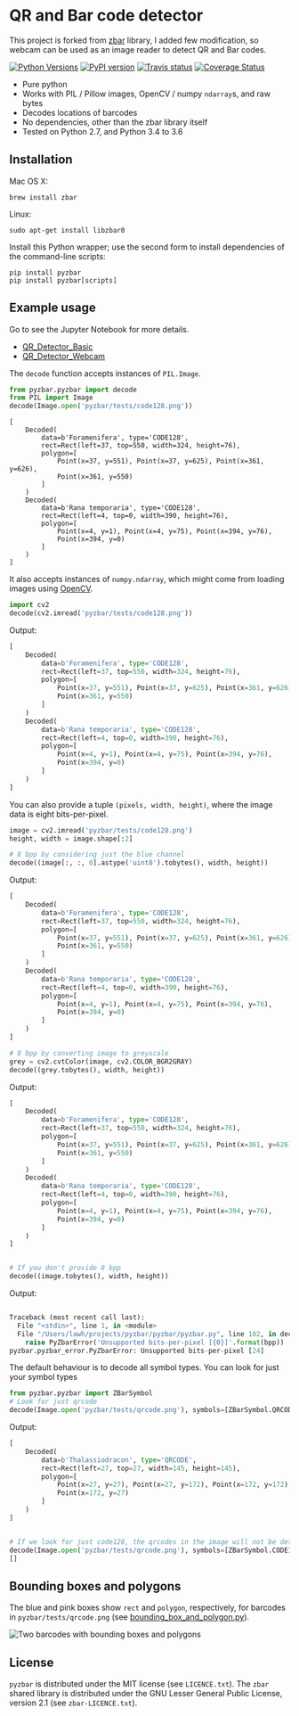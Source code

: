 # QR and Bar code detector

This project is forked from [zbar](https://github.com/NaturalHistoryMuseum/pyzbar) library, I added few modification, so webcam can be used as an image reader to detect QR and Bar codes.

[![Python Versions](https://img.shields.io/badge/python-2.7%2C%203.4%2C%203.5%2C%203.6-blue.svg)](https://github.com/NaturalHistoryMuseum/pyzbar)
[![PyPI version](https://badge.fury.io/py/pyzbar.svg)](https://pypi.python.org/pypi/pyzbar/)
[![Travis status](https://travis-ci.org/NaturalHistoryMuseum/pyzbar.svg?branch=master)](https://travis-ci.org/NaturalHistoryMuseum/pyzbar)
[![Coverage Status](https://coveralls.io/repos/github/NaturalHistoryMuseum/pyzbar/badge.svg?branch=master)](https://coveralls.io/github/NaturalHistoryMuseum/pyzbar?branch=master)

* Pure python
* Works with PIL / Pillow images, OpenCV / numpy `ndarray`s, and raw bytes
* Decodes locations of barcodes
* No dependencies, other than the zbar library itself
* Tested on Python 2.7, and Python 3.4 to 3.6

## Installation

Mac OS X:

```
brew install zbar
```

Linux:

```
sudo apt-get install libzbar0
```

Install this Python wrapper; use the second form to install dependencies of
the command-line scripts:

```
pip install pyzbar
pip install pyzbar[scripts]
```

## Example usage

Go to see the Jupyter Notebook for more details.

- [QR_Detector_Basic]()
- [QR_Detector_Webcam]()

The `decode` function accepts instances of `PIL.Image`.

```Python
from pyzbar.pyzbar import decode
from PIL import Image
decode(Image.open('pyzbar/tests/code128.png'))
```
```
[
    Decoded(
        data=b'Foramenifera', type='CODE128',
        rect=Rect(left=37, top=550, width=324, height=76),
        polygon=[
            Point(x=37, y=551), Point(x=37, y=625), Point(x=361, y=626),
            Point(x=361, y=550)
        ]
    )
    Decoded(
        data=b'Rana temporaria', type='CODE128',
        rect=Rect(left=4, top=0, width=390, height=76),
        polygon=[
            Point(x=4, y=1), Point(x=4, y=75), Point(x=394, y=76),
            Point(x=394, y=0)
        ]
    )
]
```

It also accepts instances of `numpy.ndarray`, which might come from loading
images using [OpenCV](http://opencv.org/).

```python
import cv2
decode(cv2.imread('pyzbar/tests/code128.png'))
```
Output:
```Python
[
    Decoded(
        data=b'Foramenifera', type='CODE128',
        rect=Rect(left=37, top=550, width=324, height=76),
        polygon=[
            Point(x=37, y=551), Point(x=37, y=625), Point(x=361, y=626),
            Point(x=361, y=550)
        ]
    )
    Decoded(
        data=b'Rana temporaria', type='CODE128',
        rect=Rect(left=4, top=0, width=390, height=76),
        polygon=[
            Point(x=4, y=1), Point(x=4, y=75), Point(x=394, y=76),
            Point(x=394, y=0)
        ]
    )
]
```

You can also provide a tuple `(pixels, width, height)`, where the image data
is eight bits-per-pixel.
 
```python
image = cv2.imread('pyzbar/tests/code128.png')
height, width = image.shape[:2]

# 8 bpp by considering just the blue channel
decode((image[:, :, 0].astype('uint8').tobytes(), width, height))
```
Output:
```Python
[
    Decoded(
        data=b'Foramenifera', type='CODE128',
        rect=Rect(left=37, top=550, width=324, height=76),
        polygon=[
            Point(x=37, y=551), Point(x=37, y=625), Point(x=361, y=626),
            Point(x=361, y=550)
        ]
    )
    Decoded(
        data=b'Rana temporaria', type='CODE128',
        rect=Rect(left=4, top=0, width=390, height=76),
        polygon=[
            Point(x=4, y=1), Point(x=4, y=75), Point(x=394, y=76),
            Point(x=394, y=0)
        ]
    )
]
```

```Python
# 8 bpp by converting image to greyscale
grey = cv2.cvtColor(image, cv2.COLOR_BGR2GRAY)
decode((grey.tobytes(), width, height))
```
Output:
```Python
[
    Decoded(
        data=b'Foramenifera', type='CODE128',
        rect=Rect(left=37, top=550, width=324, height=76),
        polygon=[
            Point(x=37, y=551), Point(x=37, y=625), Point(x=361, y=626),
            Point(x=361, y=550)
        ]
    )
    Decoded(
        data=b'Rana temporaria', type='CODE128',
        rect=Rect(left=4, top=0, width=390, height=76),
        polygon=[
            Point(x=4, y=1), Point(x=4, y=75), Point(x=394, y=76),
            Point(x=394, y=0)
        ]
    )
]
```

```Python

# If you don't provide 8 bpp
decode((image.tobytes(), width, height))
```
Output:
```Python

Traceback (most recent call last):
  File "<stdin>", line 1, in <module>
  File "/Users/lawh/projects/pyzbar/pyzbar/pyzbar.py", line 102, in decode
    raise PyZbarError('Unsupported bits-per-pixel [{0}]'.format(bpp))
pyzbar.pyzbar_error.PyZbarError: Unsupported bits-per-pixel [24]
```

The default behaviour is to decode all symbol types. You can look for just your
symbol types

```python
from pyzbar.pyzbar import ZBarSymbol
# Look for just qrcode
decode(Image.open('pyzbar/tests/qrcode.png'), symbols=[ZBarSymbol.QRCODE])
```
Output:
```Python
[
    Decoded(
        data=b'Thalassiodracon', type='QRCODE',
        rect=Rect(left=27, top=27, width=145, height=145),
        polygon=[
            Point(x=27, y=27), Point(x=27, y=172), Point(x=172, y=172),
            Point(x=172, y=27)
        ]
    )
]
```
```Python

# If we look for just code128, the qrcodes in the image will not be detected
decode(Image.open('pyzbar/tests/qrcode.png'), symbols=[ZBarSymbol.CODE128])
[]
```

## Bounding boxes and polygons

The blue and pink boxes show `rect` and `polygon`, respectively, for barcodes in
`pyzbar/tests/qrcode.png`
(see [bounding_box_and_polygon.py](https://github.com/NaturalHistoryMuseum/pyzbar/blob/master/bounding_box_and_polygon.py)).

![Two barcodes with bounding boxes and polygons](https://github.com/NaturalHistoryMuseum/pyzbar/raw/master/bounding_box_and_polygon.png)

## License

`pyzbar` is distributed under the MIT license (see `LICENCE.txt`).
The `zbar` shared library is distributed under the GNU Lesser General Public
License, version 2.1 (see `zbar-LICENCE.txt`).
